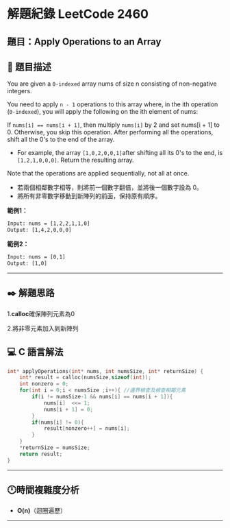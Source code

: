 # 解題紀錄 LeetCode 2460

## 題目：Apply Operations to an Array

## 📙 題目描述

You are given a ``0-indexed`` array nums of size n consisting of non-negative integers.

You need to apply ``n - 1`` operations to this array where, in the ith operation (``0-indexed``), you will apply the following on the ith element of nums:

If ``nums[i] == nums[i + 1]``, then multiply ``nums[i]`` by 2 and set nums[i + 1] to 0. Otherwise, you skip this operation.
After performing all the operations, shift all the 0's to the end of the array.

- For example, the array ``[1,0,2,0,0,1]``after shifting all its 0's to the end, is ``[1,2,1,0,0,0]``.
Return the resulting array.

Note that the operations are applied sequentially, not all at once.

- 若兩個相鄰數字相等，則將前一個數字翻倍，並將後一個數字設為 0。
- 將所有非零數字移動到新陣列的前面，保持原有順序。

**範例1：**

```txt
Input: nums = [1,2,2,1,1,0]
Output: [1,4,2,0,0,0]

```

**範例2：**

```txt
Input: nums = [0,1]
Output: [1,0]
```

---

## ✒️ 解題思路

1.**calloc**確保陣列元素為0

2.將非零元素加入到新陣列

## 💻 C 語言解法

```c
int* applyOperations(int* nums, int numsSize, int* returnSize) {
    int* result = calloc(numsSize,sizeof(int));
    int nonzero = 0;
    for(int i = 0;i < numsSize ;i++){ //邊界檢查及檢查相鄰元素
        if(i != numsSize-1 && nums[i] == nums[i + 1]){
            nums[i]  <<= 1;
            nums[i + 1] = 0; 
        }
        if(nums[i] != 0){
            result[nonzero++] = nums[i];
        }
    }
    *returnSize = numsSize;
    return result;
}

```

---

## 🕛時間複雜度分析

- **O(n)**（迴圈遍歷）

---
